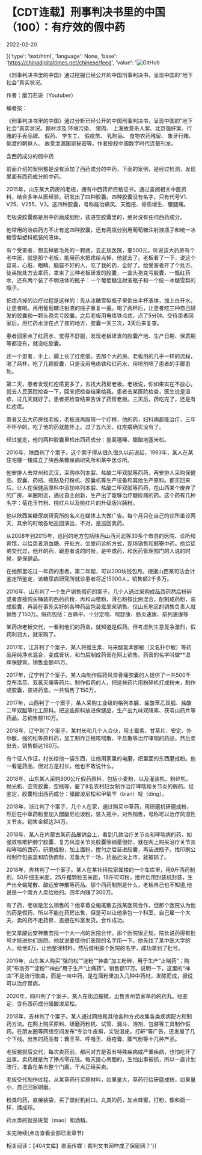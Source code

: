 # 【CDT连载】刑事判决书里的中国（100）：有疗效的假中药

2022-02-20

[{'type': 'text/html', 'language': None, 'base': 'https://chinadigitaltimes.net/chinese/feed', 'value': '![GitHub](https://chinadigitaltimes.net/chinese/files/2021/09/刑事判决书里的中国-791x1024.jpg)



《刑事判决书里的中国》通过挖掘已经公开的中国刑事判决书，呈现中国的“地下社会”真实状况。 

作者：磨刀石说（Youtuber）



编者按：

《刑事判决书里的中国》通过分析已经公开的中国刑事判决书，呈现中国的“地下社会”真实状况。题材涉及 环境污染、 猪肉、 上海故意杀人案、北京强奸案、行贿的手表品牌、 假药、 学生工、 假疫苗、 乳制品、 食物农药残留、 象牙行贿、 偷渡的朝鲜人、 故意泄漏国家秘密等。作者授权中国数字时代连载刊发。



含西药成分的假中药

前面介绍的案例都是没有添加了西药成分的中药，下面的案例，是经过检测，发现里面有西药成分的中药。

2015年，山东某大药房的老板，拥有中西药师资格证书。通过查阅相关中医资料，结合多年从医经验，研发出了四种胶囊。四种胶囊没有名字，只有代号V1、V25、V255、V3。这四种胶囊，号称能治痛风、天胞疮、骨质增生、腰腿痛。

老板说胶囊都是用中药磨成细粉，装进空胶囊里的，绝对没有任何西药成分。

他常用的治病药方不止有这四种胶囊，还有两瓶分别用葡萄糖注射液瓶子和统一冰糖雪梨塑料瓶装的液体。

有个受害者，想去掉眉毛处的一颗痣，去正规医院，要500元。听说该大药房有个老中医，就是那个老板，能用药水把痣给点掉，他就去了。老板看了一下，说这个容易，心脏、眼睛、脑袋不好的人，吃了我的药，全好了。给受害者开了个处方。徒弟按处方去拿药，拿来了三种老板研发的胶囊，一盒头孢克亏胶囊，一瓶红药水，还有两个装了不明液体的瓶子：一个葡萄糖注射液瓶子和一个统一冰糖雪梨的瓶子。

把痣点掉的治疗过程是这样的：先从冰糖雪梨瓶子里倒出半杯液体，加上白开水，让患者喝。再用葡萄糖注射液的瓶子重复一遍。喝了两杯后，让患者吃三种自己研发的胶囊和一颗头孢克亏胶囊。之后老板用电烙铁点痣，点了5分钟。交待患者回家后，用红药水涂在点了痣的地方，胶囊一天三次，3天后来复查。

患者回家点了红药水，觉得不舒服，发现老板研发的胶囊产地、生产日期、保质期等都没有，就没吃胶囊。

还一个患者，手上、脚上长了红疙瘩，去那个大药房。老板用的几乎一样的流程，喝了两杯，吃了几颗胶囊，只是没用电络铁和红药水，用喷剂喷了患者的手脚患处。

第二天，患者发现红疙瘩更多了，去找大药房老板。老板说，你如果实在不放心，就去人民医院检查一下，回来把检查结果给我。患者去某医院检查，医生说是湿疹，过几天就好了。患者把检查结果告诉了药房老板。三天后，药吃完了，还是有红疙瘩。

患者又去大药房找老板，老板说再服用一个疗程，他的药，妇科病都能治疗，三年不怀孕的，吃了他的药就能怀上。过了五六天，红疙瘩确实没有了。

经过鉴定，他的两种胶囊里检出西药成分：氢氯噻嗪、醋酸地塞米松。

2016年，陕西判了个案子。这个案子得从很久很久以前说起，1993年，某人在某住宅楼一楼成立了陕西某糖尿病研究所和某中医诊所。

他安排人去常州和武汉，采购格列本脲、盐酸二甲双胍等西药，再安排人采购保健品、胶囊、药瓶、瓶贴及打粉机、胶囊机等生产设备和其他生产原料。都买回来后，让人在保健品原料中添加格列本脲、盐酸二甲双胍等西药，在山西某个废弃了的厂房、羊圈附近，通过自主创新，生产出了能够治疗糖尿病的药。这个药有几种名字：菊花玉竹粉、桃红片以及桃红片的升级版兴胰粉。

他以陕西某糖尿病研究所的名义在媒体上大做广告。每个月只在自己的诊所坐诊两天，其余的时候各地巡回演出，不对，是巡回卖药。

从2008年到2015年，巡回的地方包括陕西山西河北等30多个市县的医院、诊所和宾馆，以给患者测血糖、开处方、坐堂问诊的方式，现场销售和邮寄中药。他给徒弟交代过，他开的药，跟患者说的时候，是中成药，和医药管理部门的人说的时候，是保健品。

在他那里吃过一年药的患者，第二年起，可以200块钱包月。根据山西某司法会计鉴定所鉴定，该糖尿病研究所就诊患者将近15000人，销售额2千多万。

2016年，山东判了一个生产销售假药的案子。几个人通过采购成品西药然后粉碎或者直接购买桶装的西药药粉，再和山楂粉、滑石粉按比例混合，配制成药粉，装成胶囊，再装在事先买好的各种药品包装盒里来销售。仅山东地区的销售负责人就销售了150万。假药包括：百痛平、十分定喘、喘舒康、肠炎速康、前列速康等

某药店老板交代，一看到他们的药盒，就知道是假药。但考虑到生意竞争激烈，假药利润大，就采购了。

2017年，江苏判了个案子。某人将维生素、马来酸氯苯那敏（又名扑尔敏）等药品用纯净水混合，变成膏状，和匀后制成药膏在网上销售。药膏的名字叫做**湿痒保健膏。销售金额45万。

2017年，辽宁判了个案子。某人向制作假药风湿骨痛胶囊的人提供了一共500千克布洛芬、双氯灭痛等药片。制作假药的人，把这些药片用粉碎机打成粉末，制作成胶囊，装进药盒。一共销售了150万。

2017年，山西判了一个案子，某人采购工业级的格列本脲、盐酸苯乙双胍、盐酸二甲双胍等化工原料。把这些原料放进保健品，生产出九味双降素、茯苓山药片等药品。总销售额110万。

2018年，辽宁判了个案子。某村长和几个人合伙，用土霉素、甘草片、安定、扑尔敏、强的松等原料药，加工制作正根咳喘散、平息散等治疗哮喘的药品，然后卖出去，销售额达160万。

有个证人作证，村长给他一袋东西，让他用家里的电磨，把里面的东西磨成粉。他一看是药品，但对方是村长，他也不敢说什么。

2018年，山东某人采购800公斤假药原料，包括小麦粉，以及灌装机、粉碎机、抛光机、空壳胶囊、空瓶等，雇了8名农村妇女制作治疗哮喘和关节炎的假药。经鉴定，胶囊检出西药成分：醋酸泼尼松和甲氧苄（bian）啶（ding）。

2018年，浙江判了个案子，几个人在家，通过购买中草药，用研磨机研磨成粉，然后在中草药粉里加入醋酸尼松泼粉，装入瓶中，对外销售，号称可以治疗风湿性关节炎。销售金额达34万。

2018年，某人在内蒙古某药品展销会上，看到几款治疗关节炎和哮喘病的药，如强效咳嗽护肺宁胶囊、复方风湿关节炎胶囊等销量很好。就在网上购买治疗关节炎和哮喘的西药，研磨成粉，加上面粉，搅匀之后装进胶囊，再装进瓶子。找印刷公司制作包装盒和防伪商标，准备大干一场，药品还没上市，就被抓了。

2018年，吉林判了一个案子。某人在某社科院家属楼的一个车库里，用9斤西药制剂，50斤细玉米面，25斤粗颗粒玉米面，16斤可可粉，搅拌后用封装机封装，生产出全蝎尾散、酸远安神散等药品。那个西药制剂是什么，老板自己也不知道,他说是一个南方人卖给他的。四年内赚了300万。

有了药，老板是怎么销售的？他拿着全蝎尾散去找某医院合作，但那个医院认为他的药是假药，所以不能在药房出售，但是可以让他承包一个科室，自己雇一个大夫，卖的药不走药房，直接在科室发货。合作成功。

他又拿酸远安神散去找一个大一点的医院合作。那个医院很正规，院长说药得有批号才能进他们医院。他就说要借他们医院的名字用一下。他先找了某中医大学的人，给他8万，让他整理材料，然后借用那个医院的名字，成功拿到了批号。

2019年，山东某人购买“强的松”“淀粉”“神曲”加工粉碎，用于生产“止喘药”；购买“布洛芬”“淀粉”“神曲”用于生产“止痛药”。销售额17万。说明一下，这里的“神曲”不是流行歌曲，而是一味中药，是在面粉里加入几种中药材，发酵而成，据说可以治疗胃病。

2020年，四川判了个案子。某人在街边摆摊，出售贵州苗家草药的药丸。经鉴定，含有西药成分醋酸泼尼松。

2018年，吉林判了个案子。某人通过网络和其他各种方式收集各类疾病配方和制药方法。在网上购买原料、研磨药粉机、试管、漏斗、溶剂、包装等工具制作假药。在朋友圈等网络空间发布“专治牛皮癣，尖锐湿疣，打鼾”等广告，还发展了几个下线。出售的药品有：霸王茶、呼噜王、痔疮膏、脚气粉等十几种产品。

老板被抓后交代，每次卖药前，都问对方是否有特殊疾病或严重疾病，也怕吃坏了出事。卖药就是为了挣点零花钱。每天提心吊胆的，生怕出事被抓，所以一直计划改行，准备在某市整个门面，干点正经买卖。

老板交代制作过程。从某草药行买原材料，如果量大，草药行给研磨成粉，如果量小，自己回家研磨。

粉类的药，直接装袋，买了塑封机封口。丸类的药，加点蜂蜜，打粉，像和面一样，揉成球。

药水类的就是斑蝥（mao）和酒精。

未完待续(点击查看全部已发章节)

相关阅读：【404文库】直面传媒｜裁判文书网咋成了保密网？'}]